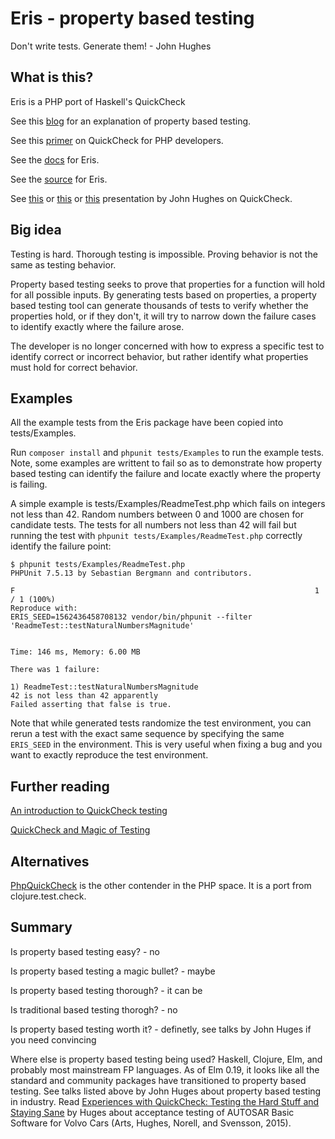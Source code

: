 # Eris - property based testing

Don't write tests. Generate them! - John Hughes

## What is this?
Eris is a PHP port of Haskell's QuickCheck

See this [blog](https://blog.jessitron.com/2013/04/25/property-based-testing-what-is-it/) for an explanation of property based testing.

See this [primer](https://medium.com/@thinkfunctional/a-quickcheck-primer-for-php-developers-5ffbe20c16c8) on QuickCheck for PHP developers.

See the [docs](https://eris.readthedocs.io) for Eris.

See the [source](https://github.com/giorgiosironi/eris) for Eris.

See [this](https://www.youtube.com/watch?v=gPFSZ8oKjco) or [this](https://www.youtube.com/watch?v=hXnS_Xjwk2Y) or [this](https://www.youtube.com/watch?v=zi0rHwfiX1Q) presentation by John Hughes on QuickCheck.

## Big idea
Testing is hard. Thorough testing is impossible. Proving behavior is not the same as testing behavior.

Property based testing seeks to prove that properties for a function will hold for all possible inputs. By generating tests based on properties, a property based testing tool can generate thousands of tests to verify whether the properties hold, or if they don't, it will try to narrow down the failure cases to identify exactly where the failure arose.

The developer is no longer concerned with how to express a specific test to identify correct or incorrect behavior, but rather identify what properties must hold for correct behavior.

## Examples
All the example tests from the Eris package have been copied into tests/Examples.

Run `composer install` and `phpunit tests/Examples` to run the example tests. Note, some examples are writtent to fail so as to demonstrate how property based testing can identify the failure and locate exactly where the property is failing.

A simple example is tests/Examples/ReadmeTest.php which fails on integers not less than 42. Random numbers between 0 and 1000 are chosen for candidate tests. The tests for all numbers not less than 42 will fail but running the test with `phpunit tests/Examples/ReadmeTest.php` correctly identify the failure point:

```
$ phpunit tests/Examples/ReadmeTest.php
PHPUnit 7.5.13 by Sebastian Bergmann and contributors.

F                                                                   1 / 1 (100%)
Reproduce with:
ERIS_SEED=1562436458708132 vendor/bin/phpunit --filter 'ReadmeTest::testNaturalNumbersMagnitude'


Time: 146 ms, Memory: 6.00 MB

There was 1 failure:

1) ReadmeTest::testNaturalNumbersMagnitude
42 is not less than 42 apparently
Failed asserting that false is true.
```

Note that while generated tests randomize the test environment, you can rerun a test with the exact same sequence by specifying the same `ERIS_SEED` in the environment. This is very useful when fixing a bug and you want to exactly reproduce the test environment.

## Further reading
[An introduction to QuickCheck testing](https://www.schoolofhaskell.com/user/pbv/an-introduction-to-quickcheck-testing)

[QuickCheck and Magic of Testing](https://www.fpcomplete.com/blog/2017/01/quickcheck)

## Alternatives
[PhpQuickCheck](https://github.com/steos/php-quickcheck) is the other contender in the PHP space. It is a port from clojure.test.check.

## Summary
Is property based testing easy? - no

Is property based testing a magic bullet? - maybe

Is property based testing thorough? - it can be

Is traditional based testing thorogh? - no

Is property based testing worth it? - definetly, see talks by John Huges if you need convincing

Where else is property based testing being used? Haskell, Clojure, Elm, and probably most mainstream FP languages. As of Elm 0.19, it looks like all the standard and community packages have transitioned to property based testing. See talks listed above by John Huges about property based testing in industry. Read [Experiences with QuickCheck: Testing the Hard Stuff and Staying Sane](https://www.cs.tufts.edu/~nr/cs257/archive/john-hughes/quviq-testing.pdf) by Huges about acceptance testing of AUTOSAR Basic Software for Volvo Cars (Arts, Hughes, Norell, and Svensson, 2015).

